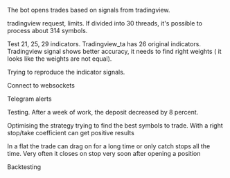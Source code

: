 The bot opens trades based on signals from tradingview.

tradingview request, limits. If divided into 30 threads, it's possible to process about 314 symbols. 

Test 21, 25, 29 indicators. Tradingview_ta has 26 original indicators. Tradingview signal shows better accuracy, it needs to find right weights ( it looks like the weights are not equal).

Trying to reproduce the indicator signals.

Connect to websockets

Telegram alerts 

Testing. After a week of work, the deposit decreased by 8 percent.

Optimising the strategy trying to find the best symbols to trade. With a right stop/take coefficient can get positive results 

In a flat the trade can drag on for a long time or only catch stops all the time. Very often it closes on stop very soon after opening a position

Backtesting
